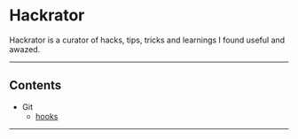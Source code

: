 # Hackrator

Hackrator is a curator of hacks, tips, tricks and learnings I found useful and awazed.

----
## Contents
- Git
    - [hooks](https://github.com/ImShakthi/hackrator/tree/master/git-hooks)
 
----


